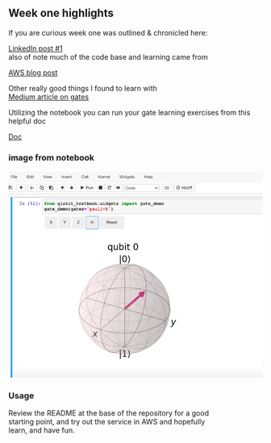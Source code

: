 ## Week one highlights  
If you are curious week one was outlined & chronicled here:  

[LinkedIn post #1](https://www.linkedin.com/feed/update/urn:li:activity:7030210727537754113/)  
also of note much of the code base and learning came from  

[AWS blog post](https://aws.amazon.com/blogs/quantum-computing/generating-quantum-randomness-with-amazon-braket/)  

Other really good things I found to learn with  
[Medium article on gates](https://towardsdatascience.com/demystifying-quantum-gates-one-qubit-at-a-time-54404ed80640)  

Utilizing the notebook you can run your gate learning exercises from this helpful doc  

[Doc](https://qiskit.org/textbook/ch-states/single-qubit-gates.html)  

### image from notebook  
 ![Screenshot](img/qiskit_gates.png)

### Usage  
Review the README at the base of the repository for a good   
starting point, and try out the service in AWS and hopefully  
learn, and have fun.
